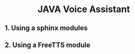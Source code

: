 # <center>JAVA Voice Assistant </center>

## 1. Using a sphinx modules

## 2. Using a FreeTTS module
